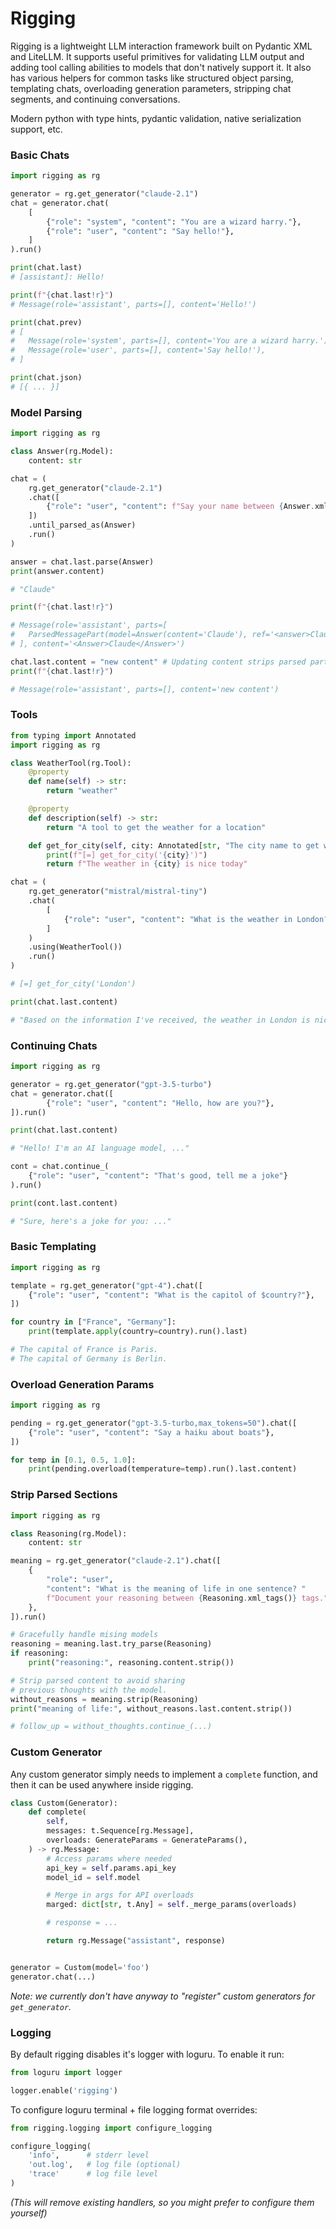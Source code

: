 # Rigging

Rigging is a lightweight LLM interaction framework built on Pydantic XML and LiteLLM. It supports useful primitives for validating LLM output and adding tool calling abilities to models that don't natively support it. It also has various helpers for common tasks like structured object parsing, templating chats, overloading generation parameters, stripping chat segments, and continuing conversations.

Modern python with type hints, pydantic validation, native serialization support, etc.

### Basic Chats

```python
import rigging as rg

generator = rg.get_generator("claude-2.1")
chat = generator.chat(
    [
        {"role": "system", "content": "You are a wizard harry."},
        {"role": "user", "content": "Say hello!"},
    ]
).run()

print(chat.last)
# [assistant]: Hello!

print(f"{chat.last!r}")
# Message(role='assistant', parts=[], content='Hello!')

print(chat.prev)
# [
#   Message(role='system', parts=[], content='You are a wizard harry.'),
#   Message(role='user', parts=[], content='Say hello!'),
# ]

print(chat.json)
# [{ ... }]

```

### Model Parsing

```python
import rigging as rg

class Answer(rg.Model):
    content: str

chat = (
    rg.get_generator("claude-2.1")
    .chat([
        {"role": "user", "content": f"Say your name between {Answer.xml_tags()}."},
    ])
    .until_parsed_as(Answer)
    .run()
)

answer = chat.last.parse(Answer)
print(answer.content)

# "Claude"

print(f"{chat.last!r}")

# Message(role='assistant', parts=[
#   ParsedMessagePart(model=Answer(content='Claude'), ref='<answer>Claude</answer>')
# ], content='<Answer>Claude</Answer>')

chat.last.content = "new content" # Updating content strips parsed parts
print(f"{chat.last!r}")

# Message(role='assistant', parts=[], content='new content')
```

### Tools

```python
from typing import Annotated
import rigging as rg

class WeatherTool(rg.Tool):
    @property
    def name(self) -> str:
        return "weather"

    @property
    def description(self) -> str:
        return "A tool to get the weather for a location"

    def get_for_city(self, city: Annotated[str, "The city name to get weather for"]) -> str:
        print(f"[=] get_for_city('{city}')")
        return f"The weather in {city} is nice today"

chat = (
    rg.get_generator("mistral/mistral-tiny")
    .chat(
        [
            {"role": "user", "content": "What is the weather in London?"},
        ]
    )
    .using(WeatherTool())
    .run()
)

# [=] get_for_city('London')

print(chat.last.content)

# "Based on the information I've received, the weather in London is nice today."
```

### Continuing Chats

```python
import rigging as rg

generator = rg.get_generator("gpt-3.5-turbo")
chat = generator.chat([
        {"role": "user", "content": "Hello, how are you?"},
]).run()

print(chat.last.content)

# "Hello! I'm an AI language model, ..."

cont = chat.continue_(
    {"role": "user", "content": "That's good, tell me a joke"}
).run()

print(cont.last.content)

# "Sure, here's a joke for you: ..."
```

### Basic Templating

```python
import rigging as rg

template = rg.get_generator("gpt-4").chat([
    {"role": "user", "content": "What is the capitol of $country?"},
])

for country in ["France", "Germany"]:
    print(template.apply(country=country).run().last)

# The capital of France is Paris.
# The capital of Germany is Berlin.
```

### Overload Generation Params

```python
import rigging as rg

pending = rg.get_generator("gpt-3.5-turbo,max_tokens=50").chat([
    {"role": "user", "content": "Say a haiku about boats"},
])

for temp in [0.1, 0.5, 1.0]:
    print(pending.overload(temperature=temp).run().last.content)

```

### Strip Parsed Sections

```python
import rigging as rg

class Reasoning(rg.Model):
    content: str

meaning = rg.get_generator("claude-2.1").chat([
    {
        "role": "user",
        "content": "What is the meaning of life in one sentence? "
        f"Document your reasoning between {Reasoning.xml_tags()} tags.",
    },
]).run()

# Gracefully handle mising models
reasoning = meaning.last.try_parse(Reasoning)
if reasoning:
    print("reasoning:", reasoning.content.strip())

# Strip parsed content to avoid sharing
# previous thoughts with the model.
without_reasons = meaning.strip(Reasoning)
print("meaning of life:", without_reasons.last.content.strip())

# follow_up = without_thoughts.continue_(...)
```

### Custom Generator

Any custom generator simply needs to implement a `complete` function, and 
then it can be used anywhere inside rigging.

```python
class Custom(Generator):
    def complete(
        self,
        messages: t.Sequence[rg.Message],
        overloads: GenerateParams = GenerateParams(),
    ) -> rg.Message:
        # Access params where needed
        api_key = self.params.api_key
        model_id = self.model

        # Merge in args for API overloads
        marged: dict[str, t.Any] = self._merge_params(overloads)

        # response = ...

        return rg.Message("assistant", response)


generator = Custom(model='foo')
generator.chat(...)
```

*Note: we currently don't have anyway to "register" custom generators for `get_generator`.*

### Logging

By default rigging disables it's logger with loguru. To enable it run:

```python
from loguru import logger

logger.enable('rigging')
```

To configure loguru terminal + file logging format overrides:

```python
from rigging.logging import configure_logging

configure_logging(
    'info',      # stderr level
    'out.log',   # log file (optional)
    'trace'      # log file level
)
```
*(This will remove existing handlers, so you might prefer to configure them yourself)*